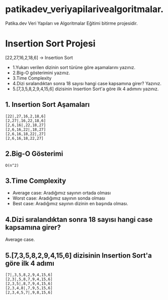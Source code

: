# patikadev_veriyapilarivealgoritmalar.
Patika.dev Veri Yapıları ve Algoritmalar Eğitimi bitirme projesidir.
# Insertion Sort Projesi
[22,27,16,2,18,6] -> Insertion Sort

- 1.Yukarı verilen dizinin sort türüne göre aşamalarını yazınız.
- 2.Big-O gösterimini yazınız.
- 3.Time Complexity
- 4.Dizi sıralandıktan sonra 18 sayısı hangi case kapsamına girer? Yazınız.
- 5.[7,3,5,8,2,9,4,15,6] dizisinin Insertion Sort'a göre ilk 4 adımını yazınız.
## 1. Insertion Sort Aşamaları
```
[22|,27,16,2,18,6]
[2,27|,16,22,18,6]
[2,6,16|,22,18,27]
[2,6,16,22|,18,27]
[2,6,16,18,22|,27]
[2,6,16,18,22,27]

```
## 2.Big-O Gösterimi
```
O(n^2)
```
## 3.Time Complexity
- Average case: Aradığımız sayının ortada olması
- Worst case: Aradığımız sayının sonda olması 
- Best case: Aradığımız sayının dizinin en başında olması.
## 4.Dizi sıralandıktan sonra 18 sayısı hangi case kapsamına girer?
Average case.
## 5.[7,3,5,8,2,9,4,15,6] dizisinin Insertion Sort'a göre ilk 4 adımı
```
[7|,3,5,8,2,9,4,15,6]
[2,3|,5,8,7,9,4,15,6]
[2,3,5|,8,7,9,4,15,6]
[2,3,4,8|,7,9,5,15,6]
[2,3,4,5,7|,9,8,15,6]

```
